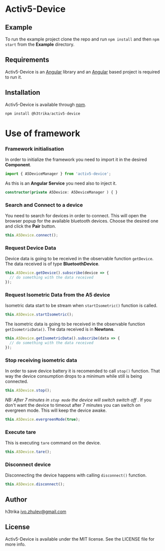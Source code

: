 # Activ5-Device

## Example

To run the example project clone the repo and run `npm install` and then `npm start` from the **Example** directory.

## Requirements

Activ5-Device is an [Angular](https://angular.io) library and an [Angular](https://angular.io) based project is required to run it.

## Installation

Activ5-Device is available through [npm](https://www.npmjs.com).

```typescript
npm install @h3trika/activ5-device
```

# Use of framework

### Framework initialisation
In order to initialize the framework you need to import it in the desired **Component**.

```typescript
import { A5DeviceManager } from 'activ5-device';
```

As this is an **Angular Service** you need also to inject it.

```typescript
constructor(private A5Device: A5DeviceManager ) { }
```

### Search and Connect to a device
You need to search for devices in order to connect. This will open the browser popup for the available bluetooth devices.
Choose the desired one and click the **Pair** button.

```typescript
this.A5Device.connect();
```

### Request Device Data
Device data is going to be received in the observable function `getDevice`. The data received is of type **BluetoothDevice**.
```typescript
this.A5Device.getDevice().subscribe(device => {
  // do something with the data received
});
```

### Request Isometric Data from the A5 device
Isometric data start to be stream when `startIsometric()` function is called.
```typescript
this.A5Device.startIsometric();
```

The isometric data is going to be received in the observable function `getIsometricData()`. The data received is in **Newtons**.
```typescript
this.A5Device.getIsometricData().subscribe(data => {
  // do something with the data received
});
```

### Stop receiving isometric data
In order to save device battery it is recomended to call `stop()` function. That way the device consumption drops to a minimum while still is being connected. 

```typescript
this.A5Device.stop();
```
_NB: After 7 minutes in `stop mode` the device will switch switch off_ .
If you don't want the device to timeout after 7 minutes you can switch on evergreen mode. This will keep the device awake.

```typescript
this.A5Device.evergreenMode(true);
```

### Execute tare
This is executing `tare` command on the device.
```typescript 
this.A5Device.tare();
```

### Disconnect device
Disconnecting the device happens with calling `disconnect()` function.
```typescript 
this.A5Device.disconnect();
```

## Author

h3trika ivo.zhulev@gmail.com

## License

Activ5-Device is available under the MIT license. See the LICENSE file for more info.
